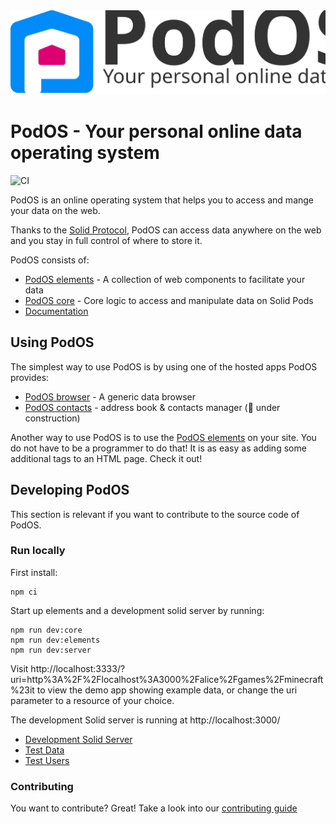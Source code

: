 <picture>
  <source media="(prefers-color-scheme: dark)" srcset="./assets/logo-text-white.svg">
  <img alt="PodOS Logo" src="./assets/logo-text.svg">
</picture>

# PodOS - Your personal online data operating system

![CI](https://github.com/pod-os/PodOS/actions/workflows/ci-cd.yml/badge.svg)


PodOS is an online operating system that helps you to access and mange your data on the web.

Thanks to the [Solid Protocol](https://solidproject.org), PodOS can access data anywhere on the web and you stay in full control of where to store it.

PodOS consists of:

* [PodOS elements](./elements) - A collection of web components to facilitate your data
* [PodOS core](./core) - Core logic to access and manipulate data on Solid Pods
* [Documentation](./docs)

## Using PodOS

The simplest way to use PodOS is by using one of the hosted apps PodOS provides:

- [PodOS browser](https://pod-os-browser.netlify.app) - A generic data browser
- [PodOS contacts](https://pod-os-contacts.netlify.app) - address book & contacts manager (🚧 under construction)

Another way to use PodOS is to use the [PodOS elements](./elements) on your site. You do not have to be a programmer to do that! It is as easy as adding some additional tags to an HTML page. Check it out!

## Developing PodOS

This section is relevant if you want to contribute to the source code of PodOS.

### Run locally

First install:

```shell
npm ci
```

Start up elements and a development solid server by running:

```shell
npm run dev:core
npm run dev:elements
npm run dev:server
```

Visit http://localhost:3333/?uri=http%3A%2F%2Flocalhost%3A3000%2Falice%2Fgames%2Fminecraft%23it to view the demo app
showing example data, or change the uri parameter to a resource of your choice.

The development Solid server is running at http://localhost:3000/ 

* [Development Solid Server](./dev-solid-server)
* [Test Data](./dev-solid-server/data)
* [Test Users](./dev-solid-server/Readme.md#Users)


### Contributing

You want to contribute? Great! Take a look into our [contributing guide](./CONTRIBUTING.md)